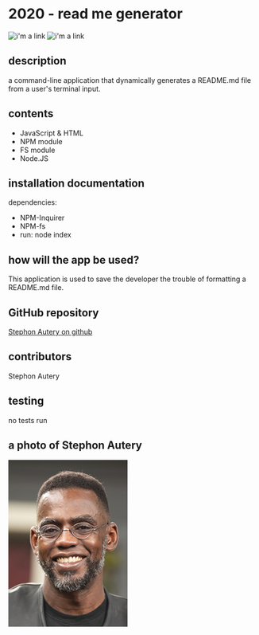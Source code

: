 # 2020 - read me generator 
 ![i'm a link](https://img.shields.io/badge/Stephon_Autery-let's_begin_here_...-goldenrod.svg) ![i'm a link](https://img.shields.io/badge/license-MIT-blue.svg) 
 ## description 
 a command-line application that dynamically generates a README.md file from a user's terminal input. 
 ## contents 
  
 - JavaScript & HTML 
 - NPM module 
 - FS module 
 - Node.JS 
 ## installation documentation 
 dependencies: 
 - NPM-Inquirer 
 - NPM-fs 
 - run: node index 
 ## how will the app be used? 
  
 This application is used to save the developer the trouble of formatting a README.md file.  
 ## GitHub repository 
 [Stephon Autery on github](https://github.com/StephonAutery/2020-readme-generator) 
 ## contributors 
 Stephon Autery 
 ## testing 
 no tests run 
 
 
 ## a photo of Stephon Autery 
 
 
 ![i'm a link](./images/stephon-headshot-garden.jpg)